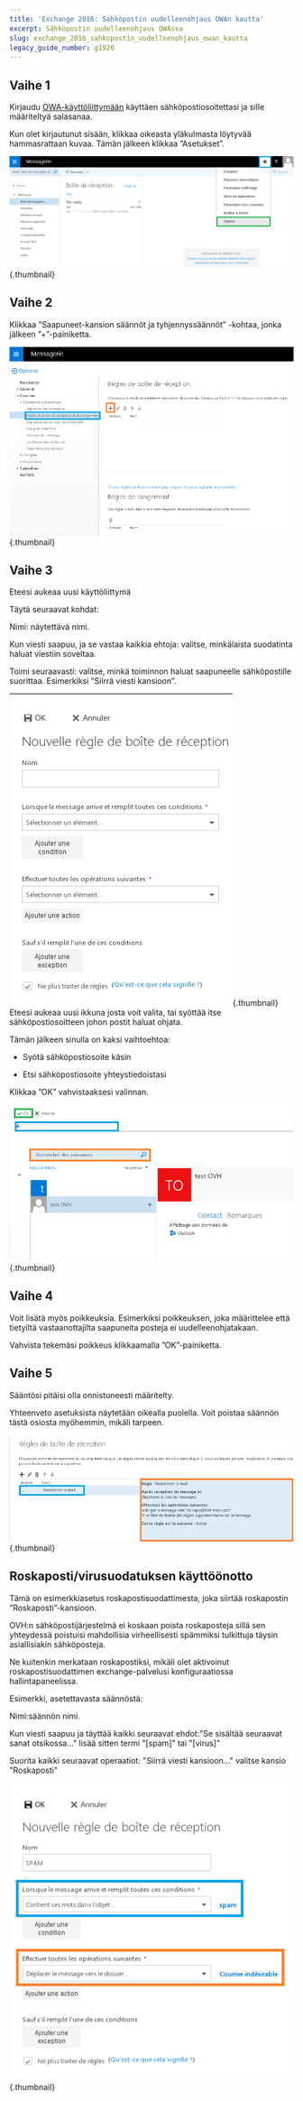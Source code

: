 ```yaml
---
title: 'Exchange 2016: Sähköpostin uudelleenohjaus OWAn kautta'
excerpt: Sähköpostin uudelleenohjaus OWAssa
slug: exchange_2016_sahkopostin_uudelleenohjaus_owan_kautta
legacy_guide_number: g1920
---
```



## Vaihe 1
Kirjaudu [OWA-käyttöliittymään](https://ex.mail.ovh.net) käyttäen sähköpostiosoitettasi ja sille määriteltyä salasanaa.

Kun olet kirjautunut sisään, klikkaa oikeasta yläkulmasta löytyvää hammasrattaan kuvaa. Tämän jälkeen klikkaa ”Asetukset”.

![](images/img_2936.jpg){.thumbnail}


## Vaihe 2
Klikkaa ”Saapuneet-kansion säännöt ja tyhjennyssäännöt” -kohtaa, jonka jälkeen ”+”-painiketta.

![](images/img_2939.jpg){.thumbnail}


## Vaihe 3
Eteesi aukeaa uusi käyttöliittymä

Täytä seuraavat kohdat:

Nimi: näytettävä nimi.

Kun viesti saapuu, ja se vastaa kaikkia ehtoja: valitse, minkälaista suodatinta haluat viestiin soveltaa.

Toimi seuraavasti: valitse, minkä toiminnon haluat saapuneelle sähköpostille suorittaa. Esimerkiksi ”Siirrä viesti kansioon”.

![](images/img_2940.jpg){.thumbnail}
Eteesi aukeaa uusi ikkuna josta voit valita, tai syöttää itse sähköpostiosoitteen johon postit haluat ohjata.

Tämän jälkeen sinulla on kaksi vaihtoehtoa:



- Syötä sähköpostiosoite käsin

- Etsi sähköpostiosoite yhteystiedoistasi


Klikkaa ”OK” vahvistaaksesi valinnan.

![](images/img_2942.jpg){.thumbnail}


## Vaihe 4
Voit lisätä myös poikkeuksia. Esimerkiksi poikkeuksen, joka määrittelee että tietyiltä vastaanottajilta saapuneita posteja ei uudelleenohjatakaan.

Vahvista tekemäsi poikkeus klikkaamalla ”OK”-painiketta.


## Vaihe 5
Sääntösi pitäisi olla onnistuneesti määritelty.

Yhteenveto asetuksista näytetään oikealla puolella. Voit poistaa säännön tästä osiosta myöhemmin, mikäli tarpeen.

![](images/img_2944.jpg){.thumbnail}


## Roskaposti/virusuodatuksen käyttöönotto
Tämä on esimerkkiasetus roskapostisuodattimesta, joka siirtää roskapostin ”Roskaposti”-kansioon.

OVH:n sähköpostijärjestelmä ei koskaan poista roskaposteja sillä sen yhteydessä poistuisi mahdollisia virheellisesti spämmiksi tulkittuja täysin asiallisiakin sähköposteja.

Ne kuitenkin merkataan roskapostiksi, mikäli olet aktivoinut roskapostisuodattimen exchange-palvelusi konfiguraatiossa hallintapaneelissa. 

Esimerkki, asetettavasta säännöstä:

Nimi:säännön nimi. 

Kun viesti saapuu ja täyttää kaikki seuraavat ehdot:"Se sisältää seuraavat sanat otsikossa..." lisää sitten termi "[spam]" tai "[virus]"

Suorita kaikki seuraavat operaatiot: "Siirrä viesti kansioon..." valitse kansio "Roskaposti"

![](images/img_2945.jpg){.thumbnail}

